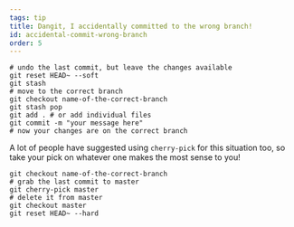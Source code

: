 ```yaml
---
tags: tip
title: Dangit, I accidentally committed to the wrong branch!
id: accidental-commit-wrong-branch
order: 5
---
```


```git
# undo the last commit, but leave the changes available
git reset HEAD~ --soft
git stash
# move to the correct branch
git checkout name-of-the-correct-branch
git stash pop
git add . # or add individual files
git commit -m "your message here"
# now your changes are on the correct branch
```

A lot of people have suggested using `cherry-pick` for this situation too, so take your pick on whatever one makes the most sense to you!

```git
git checkout name-of-the-correct-branch
# grab the last commit to master
git cherry-pick master
# delete it from master
git checkout master
git reset HEAD~ --hard
```